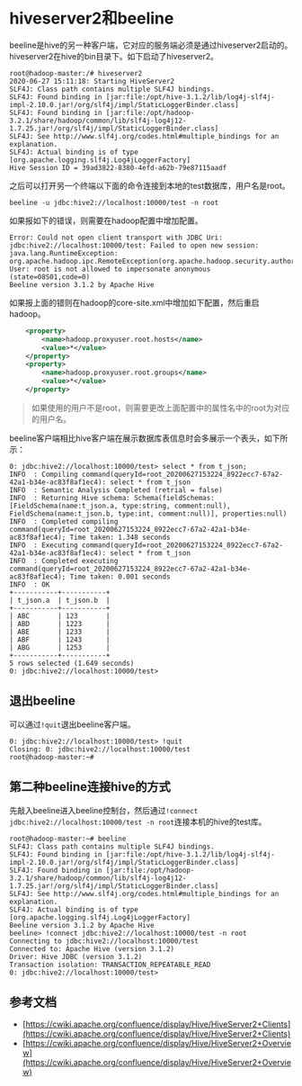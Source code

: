 # hiveserver2和beeline

beeline是hive的另一种客户端，它对应的服务端必须是通过hiveserver2启动的。hiveserver2在hive的bin目录下。如下启动了hiveserver2。

```text
root@hadoop-master:/# hiveserver2 
2020-06-27 15:11:18: Starting HiveServer2
SLF4J: Class path contains multiple SLF4J bindings.
SLF4J: Found binding in [jar:file:/opt/hive-3.1.2/lib/log4j-slf4j-impl-2.10.0.jar!/org/slf4j/impl/StaticLoggerBinder.class]
SLF4J: Found binding in [jar:file:/opt/hadoop-3.2.1/share/hadoop/common/lib/slf4j-log4j12-1.7.25.jar!/org/slf4j/impl/StaticLoggerBinder.class]
SLF4J: See http://www.slf4j.org/codes.html#multiple_bindings for an explanation.
SLF4J: Actual binding is of type [org.apache.logging.slf4j.Log4jLoggerFactory]
Hive Session ID = 39ad3822-8380-4efd-a62b-79e87115aadf
```

之后可以打开另一个终端以下面的命令连接到本地的test数据库，用户名是root。

```shell
beeline -u jdbc:hive2://localhost:10000/test -n root
```

如果报如下的错误，则需要在hadoop配置中增加配置。

```text
Error: Could not open client transport with JDBC Uri: jdbc:hive2://localhost:10000/test: Failed to open new session: java.lang.RuntimeException: org.apache.hadoop.ipc.RemoteException(org.apache.hadoop.security.authorize.AuthorizationException): User: root is not allowed to impersonate anonymous (state=08S01,code=0)
Beeline version 3.1.2 by Apache Hive
```

如果报上面的错则在hadoop的core-site.xml中增加如下配置，然后重启hadoop。

```xml
    <property>
        <name>hadoop.proxyuser.root.hosts</name>
        <value>*</value>
    </property>
    <property>
        <name>hadoop.proxyuser.root.groups</name>
        <value>*</value>
    </property>
```

> 如果使用的用户不是root，则需要更改上面配置中的属性名中的root为对应的用户名。

beeline客户端相比hive客户端在展示数据库表信息时会多展示一个表头，如下所示：

```text
0: jdbc:hive2://localhost:10000/test> select * from t_json;
INFO  : Compiling command(queryId=root_20200627153224_8922ecc7-67a2-42a1-b34e-ac83f8af1ec4): select * from t_json
INFO  : Semantic Analysis Completed (retrial = false)
INFO  : Returning Hive schema: Schema(fieldSchemas:[FieldSchema(name:t_json.a, type:string, comment:null), FieldSchema(name:t_json.b, type:int, comment:null)], properties:null)
INFO  : Completed compiling command(queryId=root_20200627153224_8922ecc7-67a2-42a1-b34e-ac83f8af1ec4); Time taken: 1.348 seconds
INFO  : Executing command(queryId=root_20200627153224_8922ecc7-67a2-42a1-b34e-ac83f8af1ec4): select * from t_json
INFO  : Completed executing command(queryId=root_20200627153224_8922ecc7-67a2-42a1-b34e-ac83f8af1ec4); Time taken: 0.001 seconds
INFO  : OK
+-----------+-----------+
| t_json.a  | t_json.b  |
+-----------+-----------+
| ABC       | 123       |
| ABD       | 1223      |
| ABE       | 1233      |
| ABF       | 1243      |
| ABG       | 1253      |
+-----------+-----------+
5 rows selected (1.649 seconds)
0: jdbc:hive2://localhost:10000/test> 
```

## 退出beeline

可以通过`!quit`退出beeline客户端。

```text
0: jdbc:hive2://localhost:10000/test> !quit
Closing: 0: jdbc:hive2://localhost:10000/test
root@hadoop-master:~# 
```

## 第二种beeline连接hive的方式

先敲入beeline进入beeline控制台，然后通过`!connect jdbc:hive2://localhost:10000/test -n root`连接本机的hive的test库。

```text
root@hadoop-master:~# beeline
SLF4J: Class path contains multiple SLF4J bindings.
SLF4J: Found binding in [jar:file:/opt/hive-3.1.2/lib/log4j-slf4j-impl-2.10.0.jar!/org/slf4j/impl/StaticLoggerBinder.class]
SLF4J: Found binding in [jar:file:/opt/hadoop-3.2.1/share/hadoop/common/lib/slf4j-log4j12-1.7.25.jar!/org/slf4j/impl/StaticLoggerBinder.class]
SLF4J: See http://www.slf4j.org/codes.html#multiple_bindings for an explanation.
SLF4J: Actual binding is of type [org.apache.logging.slf4j.Log4jLoggerFactory]
Beeline version 3.1.2 by Apache Hive
beeline> !connect jdbc:hive2://localhost:10000/test -n root
Connecting to jdbc:hive2://localhost:10000/test
Connected to: Apache Hive (version 3.1.2)
Driver: Hive JDBC (version 3.1.2)
Transaction isolation: TRANSACTION_REPEATABLE_READ
0: jdbc:hive2://localhost:10000/test> 
```

## 参考文档

* [https://cwiki.apache.org/confluence/display/Hive/HiveServer2+Clients](https://cwiki.apache.org/confluence/display/Hive/HiveServer2+Clients)
* [https://cwiki.apache.org/confluence/display/Hive/HiveServer2+Overview](https://cwiki.apache.org/confluence/display/Hive/HiveServer2+Overview)


